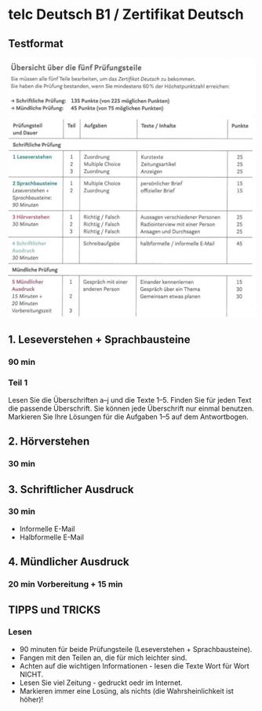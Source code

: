 # telc Deutsch B1 / Zertifikat Deutsch

## Testformat
![img_1.png](static/testformat-2.png)
![img.png](static/testformat-1.png)

## 1. Leseverstehen + Sprachbausteine 
### 90 min

### Teil 1

Lesen Sie die Überschriften a–j und die Texte 1–5. 
Finden Sie für jeden Text die passende Überschrift.
Sie können jede Überschrift nur einmal benutzen.
Markieren Sie Ihre Lösungen für die Aufgaben 1–5 auf dem Antwortbogen.

## 2. Hörverstehen
### 30 min

## 3. Schriftlicher Ausdruck
### 30 min
- Informelle E-Mail
- Halbformelle E-Mail

## 4. Mündlicher Ausdruck 
### 20 min Vorbereitung + 15 min


## TIPPS und TRICKS

### Lesen
- 90 minuten für beide Prüfungsteile (Leseverstehen + Sprachbausteine).
- Fangen mit den Teilen an, die für mich leichter sind.
- Achten auf die wichtigen Informationen - lesen die Texte Wort für Wort NICHT.
- Lesen Sie viel Zeitung - gedruckt oedr im Internet.
- Markieren immer eine Losüng, als nichts (die Wahrsheinlichkeit ist höher)!

